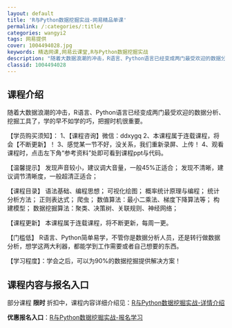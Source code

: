 ```yaml
---
layout: default
title: 'R与Python数据挖掘实战-网易精品单课'
permalink: /:categories/:title/
categories: wangyi2
tags: 网易提供
cover: 1004494028.jpg
keywords: 精选网课,网易云课堂,R与Python数据挖掘实战
description: "随着大数据浪潮的冲击，R语言、Python语言已经变成两门最受欢迎的数据分析、挖掘工具了，学的早不如学的巧，把握时机很重要。【学员购买须知】：1、【课程咨询】微信：ddxygq2、本课程属于"
classid: 1004494028
---
```


## 课程介绍

随着大数据浪潮的冲击，R语言、Python语言已经变成两门最受欢迎的数据分析、挖掘工具了，学的早不如学的巧，把握时机很重要。

【学员购买须知】：
1、【课程咨询】微信：ddxygq
2、本课程属于连载课程，将会【不断更新】！
3、感觉某一节不好，没关系，我们重新录屏、上传！
4、观看课程时，点击左下角“参考资料”处即可看到课程ppt与代码。

【温馨提示】
发现声音较小，建议调大音量，一般45%正适合；
发现不清晰，建议调节清晰度，一般超清正适合；

【课程目录】
语法基础、编程思想；
可视化绘图；
概率统计原理与编程；
统计分析方法；
正则表达式；
爬虫；
数值算法：最小二乘法、梯度下降算法等；
构建模型；
数据挖掘算法：聚类、决策树、关联规则、神经网络；

【课程更新】
本课程属于连载课程，将不断更新，每周一更。

【门槛低】
R语言、Python简单易学，不管你是数据分析人员，还是转行做数据分析，想学这两大利器，都能学到工作需要或者自己想要的东西。

【学习程度】：学会之后，可以为90%的数据挖掘提供解决方案！

## 课程内容与报名入口

部分课程 **限时** 折扣中，课程内容详细介绍见：[R与Python数据挖掘实战-详情介绍](https://study.163.com/course/introduction/1004494028.htm?share=1&shareId=1025206652&utm_campaign=share&utm_medium=iphoneShare&utm_source=&utm_u=1025206652)

**优惠报名入口**：[R与Python数据挖掘实战-报名学习](https://study.163.com/course/introduction/1004494028.htm?share=1&shareId=1025206652&utm_campaign=share&utm_medium=iphoneShare&utm_source=&utm_u=1025206652)

